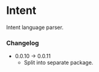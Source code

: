 # Intent

Intent language parser.

### Changelog

- 0.0.10 &rarr; 0.0.11
    - Split into separate package.
    
